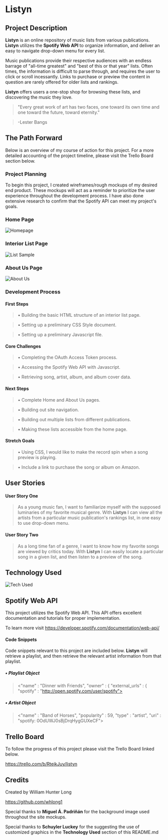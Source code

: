 # **Listyn**

## **Project Description**

**Listyn** is an online repository of music lists from various publications. **Listyn** utilizes the **Spotify Web API** to organize information, and deliver an easy to navigate drop-down menu for every list.

Music publications provide their respective audiences with an endless barrage of "all-time greatest" and "best of this or that year" lists. Often times, the information is difficult to parse through, and requires the user to click or scroll incessantly. Links to purchase or preview the content in question are rarely offered for older lists and rankings. 

**Listyn** offers users a one-stop shop for browsing these lists, and discovering the music they love. 

>"Every great work of art has two faces, one toward its own time and one toward the future, toward eternity." 

>-Lester Bangs

## **The Path Forward**

Below is an overview of my course of action for this project. For a more detailed accounting of the project timeline, please visit the Trello Board section below.  

### **Project Planning**

To begin this project, I created wireframes/rough mockups of my desired end product. These mockups will act as a reminder to prioritize the user experience throughout the development process. I have also done extensive research to confirm that the Spotify API can meet my project's goals.

### Home Page

![Homepage](https://i.imgur.com/oaXpXr7.png)

### Interior List Page

![List Sample](https://i.imgur.com/MXuPxzk.png)

### About Us Page

![About Us](https://i.imgur.com/Cq5t3wr.png)

### **Development Process**

#### First Steps

>• Building the basic HTML structure of an interior list page.

>• Setting up a preliminary CSS Style document.

>• Setting up a preliminary Javascript file. 

#### Core Challenges

>• Completing the OAuth Access Token process. 

>• Accessing the Spotify Web API with Javascript.

>• Retrieving song, artist, album, and album cover data.

#### Next Steps

>• Complete Home and About Us pages.

>• Building out site navigation. 

>• Building out multiple lists from different publications.

>• Making these lists accessible from the home page.

#### Stretch Goals

>• Using CSS, I would like to make the record spin when a song preview is playing. 

>• Include a link to purchase the song or album on Amazon. 

## **User Stories**

#### User Story One

>As a young music fan, I want to familiarize myself with the supposed luminaries of my favorite musical genre. With **Listyn** I can view all the artists from a particular music publication's rankings list, in one easy to use drop-down menu. 

#### User Story Two

>As a long time fan of a genre, I want to know how my favorite songs are viewed by critics today. With **Listyn** I can easily locate a particular song in a given list, and then listen to a preview of the song. 

## **Technology Used**

![Tech Used](https://i.imgur.com/6OQkMaA.png)

## **Spotify Web API**

This project utilizes the Spotify Web API. This API offers excellent documentation and tutorials for proper implementation.

To learn more visit 
https://developer.spotify.com/documentation/web-api/

#### Code Snippets

Code snippets relevant to this project are included below. **Listyn** will retrieve a playlist, and then retrieve the relevant artist information from that playlist. 

##### • Playlist Object

  ><"name" : "Dinner with Friends",
  "owner" : {
    "external_urls" : {
      "spotify" : "http://open.spotify.com/user/spotify">

##### • Artist Object

  ><"name" : "Band of Horses",
  "popularity" : 59,
  "type" : "artist",
  "uri" : "spotify: 0OdUWJ0sBjDrqHygGUXeCF">

## **Trello Board**

To follow the progress of this project please visit the Trello Board linked below.

https://trello.com/b/RteikJuy/listyn

## **Credits**

Created by William Hunter Long

https://github.com/whlong1

Special thanks to **Miguel Á. Padriñán** for the background image used throughout the site mockups. 

Special thanks to **Schuyler Luckey** for the suggesting the use of customized graphics in the **Technology Used** section of this README.md





